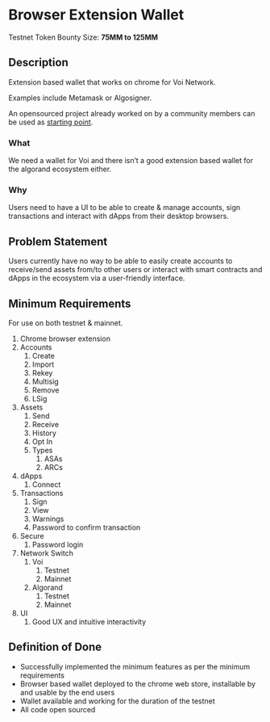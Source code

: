 # Browser Extension Wallet

Testnet Token Bounty Size: **75MM to 125MM**

## Description

Extension based wallet that works on chrome for Voi Network.

Examples include Metamask or Algosigner. 

An opensourced project already worked on by a community members can be used as [starting point](https://github.com/VoiNetwork/voila.money). 

### What

We need a wallet for Voi and there isn’t a good extension based wallet for the algorand ecosystem either. 

### Why

Users need to have a UI to be able to create & manage accounts, sign transactions and interact with dApps from their desktop browsers.

## Problem Statement

Users currently have no way to be able to easily create accounts to receive/send assets from/to other users or interact with smart contracts and dApps in the ecosystem via a user-friendly interface. 

## Minimum Requirements

For use on both testnet & mainnet.

1. Chrome browser extension
2. Accounts
    1. Create
    2. Import
    3. Rekey
    4. Multisig
    5. Remove
    6. LSig
3. Assets
    1. Send
    2. Receive
    3. History
    4. Opt In
    5. Types
       1. ASAs
       2. ARCs
4. dApps
    1. Connect
6. Transactions
    1. Sign
    2. View
    3. Warnings
    4. Password to confirm transaction
6. Secure
    1. Password login
8. Network Switch
    1. Voi
       1. Testnet
       2. Mainnet
    3. Algorand
       1. Testnet
       2. Mainnet
9. UI
    1. Good UX and intuitive interactivity

## Definition of Done

- Successfully implemented the minimum features as per the minimum requirements
- Browser based wallet deployed to the chrome web store, installable by and usable by the end users
- Wallet available and working for the duration of the testnet
- All code open sourced
